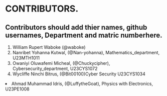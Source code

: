 # CONTRIBUTORS.
## Contributors should add thier names, github usernames, Department and matric numberhere.
<ol>
<li>William Rupert Waboke (@waboke)
<li>Nanribet Yohanna Kutwal, (@Nan-yohanna), Mathematics_department, U23MTH1011</li>
<li>Owaniyi Oluwafemi Micheal, (@Chuckycipher), Cybersecurity_department, U23CYS1072</li>
<li>Wycliffe Ninchi Bitrus, (@Bit00100)Cyber Security U23CYS1034</li>
</ol>
<li>Ahmad Muhammad Idris, (@LuffytheGoat), Physics with Electronics, U23PE1008</li>
